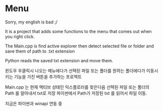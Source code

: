 # Menu

Sorry, my english is bad ;/

It is a project that adds some functions to the menu that comes out when you right click.

The Main.cpp is find active explorer then detect selected file or folder and save them of path to .txt extension

Python reads the saved txt extension and move them.


윈도우 우클릭시 나오는 메뉴에다가 선택된 파일 또는 폴더를 원하는 폴더에다가 이동시키는 기능을 가진 버튼을 추가하는 프로젝트

Main.cpp 는 현재 액티브 상태인 익스플로러를 찾은다음 선택된 파일 또는 폴더의 Path 를 알아내서 txt로 저장
파이썬에서 Path가 저장된 txt 를 읽어서 파일 이동.

지금은 파이썬과 winapi 연동 중
